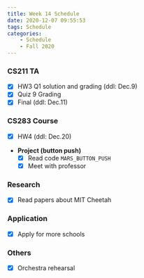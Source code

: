 ```yaml
---
title: Week 14 Schedule
date: 2020-12-07 09:55:53
tags: Schedule
categories:
    - Schedule
    - Fall 2020
---
```


### CS211 TA
- [x] HW3 Q1 solution and grading (ddl: Dec.9)
- [x] Quiz 9 Grading
- [x] Final (ddl: Dec.11)

### CS283 Course
- [x] HW4 (ddl: Dec.20)

* **Project (button push)**
    - [x] Read code `MARS_BUTTON_PUSH`
    - [x] Meet with professor

### Research
- [x] Read papers about MIT Cheetah

### Application
- [x] Apply for more schools

### Others
- [x] Orchestra rehearsal